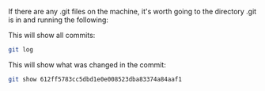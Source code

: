 If there are any .git files on the machine, it's worth going to the directory .git is in and running the following:

This will show all commits:
```bash
git log
```
This will show what was changed in the commit:
```bash
git show 612ff5783cc5dbd1e0e008523dba83374a84aaf1
```
